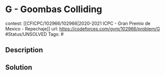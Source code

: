 # G - Goombas Colliding

contest: [[CFICPC/102966/102966|2020-2021 ICPC - Gran Premio de Mexico - Repechaje]]
url: https://codeforces.com/gym/102966/problem/G
#Status/UNSOLVED
Tags: #

## Description

## Solution

